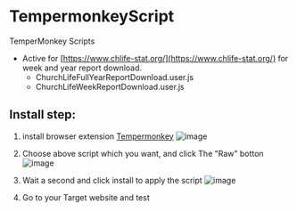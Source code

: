 # TempermonkeyScript
TemperMonkey Scripts

- Active for [https://www.chlife-stat.org/](https://www.chlife-stat.org/) for week and year report download.
   - ChurchLifeFullYearReportDownload.user.js
   - ChurchLifeWeekReportDownload.user.js

## Install step:

1. install browser extension [Tempermonkey](https://www.tampermonkey.net/)
   ![image](https://github.com/user-attachments/assets/1bcbc6f9-3ad2-463e-8bfb-8b14f3156bda)

3. Choose above script which you want, and click The "Raw" botton
   ![image](https://github.com/user-attachments/assets/00098465-2c61-4a2d-b239-c1399334a873)

4. Wait a second and click install to apply the script
   ![image](https://github.com/user-attachments/assets/1c72f724-ca68-4f8b-a977-058c3c9adf14)

5. Go to your Target website and test
